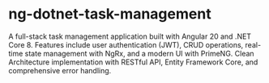 # ng-dotnet-task-management
A full-stack task management application built with Angular 20 and .NET Core 8.  Features include user authentication (JWT), CRUD operations, real-time state  management with NgRx, and a modern UI with PrimeNG. Clean Architecture implementation  with RESTful API, Entity Framework Core, and comprehensive error handling.
